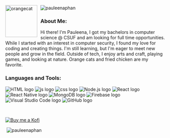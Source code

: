 <p align="left">
  <img src="https://github.com/user-attachments/assets/c92f5ed5-9dc1-4ae5-8b51-8c630e607e75" alt="orangecat" width="100" height="100" style="float: left; margin-right: 10px;">
  <img src="https://komarev.com/ghpvc/?username=pauleenaphan&label=Profile%20views&color=0e75b6&style=flat" alt="pauleenaphan" />
</p>

<h3 align="left"> About Me: </h3>
<p> 
  Hi there! I'm Pauleena, I got my bachelors in computer science @ CSUF and am looking for full time opportunities. While I started with an interest in computer security, I found my love for coding and creating things. I'm still learning, but I'm eager to meet new people and grow in the field. Outside of tech, I enjoy arts and craft, playing games, and looking at nature. Orange cats and fried chicken are my favorite.
</p>


<h3 align="left">Languages and Tools:</h3>
<p align="left">
  <img src="https://img.shields.io/badge/HTML-orange?style=for-the-badge&logo=html5&logoColor=orange&labelColor=black&color=orange&logoBackground=orange" alt="HTML logo"/>
  <img src="https://img.shields.io/badge/Javascript-yellow?style=for-the-badge&logo=javascript&logoColor=yellow&labelColor=black&color=yellow&logoBackground=yellow" alt="js logo"/>
  <img src="https://img.shields.io/badge/CSS-blue?style=for-the-badge&logo=css3&logoColor=blue&labelColor=black&color=blue&logoBackground=blue" alt="css logo"/>
  <img src="https://img.shields.io/badge/Node.js-green?style=for-the-badge&logo=node.js&logoColor=green&labelColor=black&color=green&logoBackground=green" alt="Node.js logo"/>
  <img src="https://img.shields.io/badge/React-blue?style=for-the-badge&logo=react&logoColor=blue&labelColor=black&color=blue&logoBackground=blue" alt="React logo"/>
  <img src="https://img.shields.io/badge/React%20Native-blue?style=for-the-badge&logo=react&logoColor=blue&labelColor=black&color=blue&logoBackground=blue" alt="React Native logo"/>
  <img src="https://img.shields.io/badge/MongoDB-darkgreen?style=for-the-badge&logo=mongodb&logoColor=green&labelColor=black&color=darkgreen&logoBackground=darkgreen" alt="MongoDB logo"/>
  <img src="https://img.shields.io/badge/Firebase-orange?style=for-the-badge&logo=firebase&logoColor=orange&labelColor=black&color=orange&logoBackground=yellow" alt="Firebase logo"/>
  <img src="https://img.shields.io/badge/Visual%20Studio%20Code-blue?style=for-the-badge&logo=visual-studio-code&logoColor=blue&labelColor=black&color=blue&logoBackground=blue" alt="Visual Studio Code logo"/>
  <img src="https://img.shields.io/badge/GitHub-black?style=for-the-badge&logo=github&logoColor=white&labelColor=black&color=black&logoBackground=black" alt="GitHub logo"/>
</p>
<br>

[![Buy me a Kofi](https://ko-fi.com/img/githubbutton_sm.svg)](https://ko-fi.com/pauleenaphan)


<p>&nbsp;<img align="center" src="https://github-readme-stats.vercel.app/api?username=pauleenaphan&show_icons=true&locale=en&theme=merko" alt="pauleenaphan" /></p>

